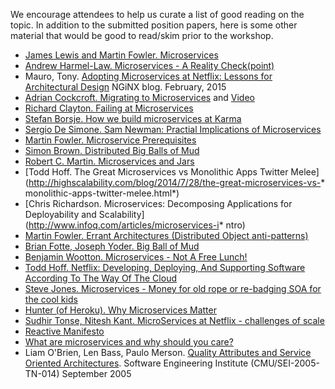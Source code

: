 We encourage attendees to help us curate a list of good reading on the topic.  In addition to the submitted position papers, here is some other material that would be good to read/skim prior to the workshop.

* [James Lewis and Martin Fowler. Microservices](http://martinfowler.com/articles/microservices.html)
* [Andrew Harmel-Law. Microservices - A Reality Check(point)](http://capgemini.github.io/architecture/microservices-reality-check/)
* Mauro, Tony. [Adopting Microservices at Netflix: Lessons for Architectural Design](http://nginx.com/blog/microservices-at-netflix-architectural-best-practices/) NGiNX blog. February, 2015
* [Adrian Cockcroft. Migrating to Microservices](http://gotocon.com/dl/goto-berlin-2014/slides/AdrianCockcroft_MigratingToCloudNativeWithMicroservices.pdf) and [Video](http://www.infoq.com/presentations/migration-cloud-native)
* [Richard Clayton. Failing at Microservices](https://rclayton.silvrback.com/failing-at-microservices)
* [Stefan Borsje. How we build microservices at Karma](https://blog.yourkarma.com/building-microservices-at-karma)
* [Sergio De Simone. Sam Newman: Practial Implications of Microservices](http://www.infoq.com/articles/microservices-practical-tips)
* [Martin Fowler. Microservice Prerequisites](http://martinfowler.com/bliki/MicroservicePrerequisites.html)
* [Simon Brown. Distributed Big Balls of Mud](http://www.codingthearchitecture.com/2014/07/06/distributed_big_balls_of_mud.html)
* [Robert C. Martin. Microservices and Jars](http://blog.cleancoder.com/uncle-bob/2014/09/19/MicroServicesAndJars.html)
* [Todd Hoff. The Great Microservices vs Monolithic Apps Twitter Melee](http://highscalability.com/blog/2014/7/28/the-great-microservices-vs-* monolithic-apps-twitter-melee.html*)
* [Chris Richardson. Microservices: Decomposing Applications for Deployability and Scalability](http://www.infoq.com/articles/microservices-i* ntro)
* [Martin Fowler. Errant Architectures (Distributed Object anti-patterns)](http://www.drdobbs.com/errant-architectures/184414966)
* [Brian Fotte, Joseph Yoder. Big Ball of Mud](http://laputan.org/mud/)
* [Benjamin Wootton. Microservices - Not A Free Lunch!](http://highscalability.com/blog/2014/4/8/microservices-not-a-free-lunch.html)
* [Todd Hoff. Netflix: Developing, Deploying, And Supporting Software According To The Way Of The Cloud](http://highscalability.com/blog/2011/12/12/netflix-developing-deploying-and-supporting-software-accordi.html)
* [Steve Jones. Microservices - Money for old rope or re-badging SOA for the cool kids](http://service-architecture.blogspot.co.uk/2014/03/microservices-money-for-old-rope-or-re.html)
* [Hunter (of Heroku). Why Microservices Matter](https://blog.heroku.com/archives/2015/1/20/why_microservices_matter)
* [Sudhir Tonse, Nitesh Kant. MicroServices at Netflix - challenges of scale](http://www.slideshare.net/stonse/microservices-at-netflix)
* [Reactive Manifesto](http://www.reactivemanifesto.org/)
* [What are microservices and why should you care?](http://www.indix.com/blog/microservices-what-are-they)
* Liam O'Brien, Len Bass, Paulo Merson. [Quality Attributes and Service Oriented Architectures](http://resources.sei.cmu.edu/asset_files/TechnicalNote/2005_004_001_14489.pdf). Software Engineering Institute (CMU/SEI-2005-TN-014) September 2005
